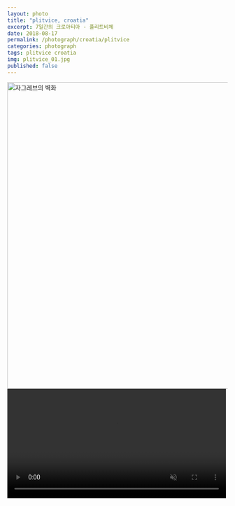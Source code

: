 ```yaml
---
layout: photo
title: "plitvice, croatia"
excerpt: 7일간의 크로아티아 - 플리트비체
date: 2018-08-17
permalink: /photograph/croatia/plitvice
categories: photograph
tags: plitvice croatia
img: plitvice_01.jpg
published: false
---
```


<div id="plitvice">
  <div class="content content_01"></div>

  <img class="content content_02" src="/assets/img/IMG_4253.jpg" title="자그레브의 벽화" width="700px">

  <video class="content content_03" width="500px" loop autoplay muted>
    <source src="/assets/img/IMG_0718.mp4" type="video/mp4" />
  </video>
</div>